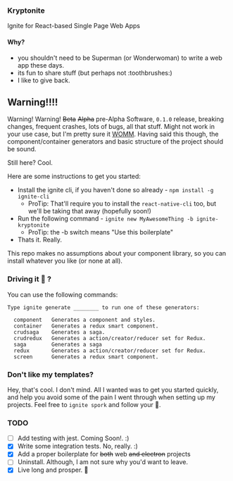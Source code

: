### Kryptonite

Ignite for React-based Single Page Web Apps

#### Why?

 * you shouldn't need to be Superman (or Wonderwoman) to write a web app these days.
 * its fun to share stuff (but perhaps not :toothbrushes:)
 * I like to give back.

## Warning!!!!
Warning! Warning! ~~Beta~~ ~~Alpha~~ pre-Alpha Software, `0.1.0` release, breaking changes, frequent crashes, lots of bugs, all that stuff. Might not work in your use case, but I'm pretty sure it [WOMM](http://www.urbandictionary.com/define.php?term=WOMM). Having said this though, the component/container generators and basic structure of the project should be sound.

Still here? Cool.

Here are some instructions to get you started:

- Install the ignite cli, if you haven't done so already - `npm install -g ignite-cli`
  - ProTip: That'll require you to install the `react-native-cli` too, but we'll be taking that away (hopefully soon!)
- Run the following command - `ignite new MyAwesomeThing -b ignite-kryptonite`
  - ProTip: the -b switch means "Use this boilerplate"
- Thats it. Really.

This repo makes no assumptions about your component library, so you can install whatever you like (or none at all).

### Driving it :car: ?
You can use the following commands:

```
Type ignite generate ________ to run one of these generators:

  component   Generates a component and styles.
  container   Generates a redux smart component.
  crudsaga    Generates a saga.
  crudredux   Generates a action/creator/reducer set for Redux.        
  saga        Generates a saga                
  redux       Generates a action/creator/reducer set for Redux.        
  screen      Generates a redux smart component.  
```

### Don't like my templates?
Hey, that's cool. I don't mind. All I wanted was to get you started quickly, and help you avoid some of the pain I went through when setting up my projects. Feel free to `ignite spork` and follow your :nose:.

### TODO
- [ ] Add testing with jest. Coming Soon!. :)
- [x] Write some integration tests. No, really. :)
- [x] Add a proper boilerplate for ~~both~~ web ~~and electron~~ projects
- [ ] Uninstall. Although, I am not sure why you'd want to leave.
- [x] Live long and prosper. 🖖
